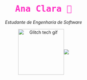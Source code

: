 <h1 align="center" style="font-family: 'Fira Code', monospace; color: #ff2cc3;">
  Ana Clara 🖤
</h1>
<p align="center">
  <i>Estudante de Engenharia de Software</i>
</p>

<div align="center" style="display: flex; align-items: center; justify-content: center;">
  <!-- Imagem à esquerda -->
  <img src="https://i.imgur.com/2uyfjWQ.gif" width="150px" alt="Glitch tech gif" />

  <!-- Plataforma de stats -->
  <picture>
    <source
      srcset="https://github-readme-stats.vercel.app/api?username=naclaragsd&show_icons=true&title_color=ff2cc3&icon_color=ff2cc3&text_color=ffffff&bg_color=000000&hide_border=true"
      media="(prefers-color-scheme: dark)"
    />
    <source
      srcset="https://github-readme-stats.vercel.app/api?username=naclaragsd&show_icons=true&title_color=ff2cc3&icon_color=ff2cc3"
      media="(prefers-color-scheme: light), (prefers-color-scheme: no-preference)"
    />
    <img src="https://github-readme-stats.vercel.app/api?username=naclaragsd&show_icons=true&title_color=ff2cc3&icon_color=ff2cc3&text_color=ffffff&bg_color=000000&hide_border=true" />
  </picture>
</div>
